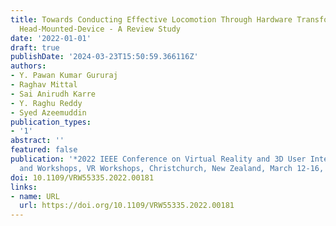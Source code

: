 ```yaml
---
title: Towards Conducting Effective Locomotion Through Hardware Transformation in
  Head-Mounted-Device - A Review Study
date: '2022-01-01'
draft: true
publishDate: '2024-03-23T15:50:59.366116Z'
authors:
- Y. Pawan Kumar Gururaj
- Raghav Mittal
- Sai Anirudh Karre
- Y. Raghu Reddy
- Syed Azeemuddin
publication_types:
- '1'
abstract: ''
featured: false
publication: '*2022 IEEE Conference on Virtual Reality and 3D User Interfaces Abstracts
  and Workshops, VR Workshops, Christchurch, New Zealand, March 12-16, 2022*'
doi: 10.1109/VRW55335.2022.00181
links:
- name: URL
  url: https://doi.org/10.1109/VRW55335.2022.00181
---
```


